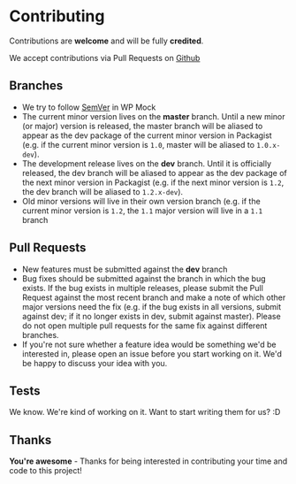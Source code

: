 # Contributing

Contributions are **welcome** and will be fully **credited**.

We accept contributions via Pull Requests on [Github](https://github.com/10up/wp_mock)

## Branches

* We try to follow [SemVer](http://semver.org/) in WP Mock
* The current minor version lives on the **master** branch. Until a new minor (or major) version is released, the master branch will be aliased to appear as the dev package of the current minor version in Packagist (e.g. if the current minor version is `1.0`, master will be aliased to `1.0.x-dev`).
* The development release lives on the **dev** branch. Until it is officially released, the dev branch will be aliased to appear as the dev package of the next minor version in Packagist (e.g. if the next minor version is `1.2`, the dev branch will be aliased to `1.2.x-dev`).
* Old minor versions will live in their own version branch (e.g. if the current minor version is `1.2`, the `1.1` major version will live in a `1.1` branch

## Pull Requests

* New features must be submitted against the **dev** branch
* Bug fixes should be submitted against the branch in which the bug exists. If the bug exists in multiple releases, please submit the Pull Request against the most recent branch and make a note of which other major versions need the fix (e.g. if the bug exists in all versions, submit against dev; if it no longer exists in dev, submit against master). Please do not open multiple pull requests for the same fix against different branches.
* If you're not sure whether a feature idea would be something we'd be interested in, please open an issue before you start working on it. We'd be happy to discuss your idea with you.

## Tests

We know. We're kind of working on it. Want to start writing them for us? :D

## Thanks

**You're awesome** - Thanks for being interested in contributing your time and code to this project!